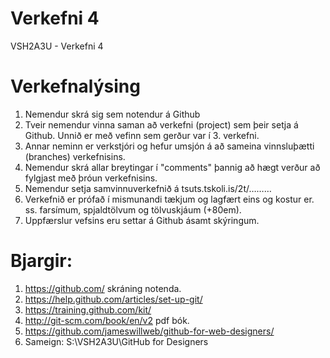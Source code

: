 # Verkefni 4
VSH2A3U - Verkefni 4

# Verkefnalýsing
1. Nemendur skrá sig sem notendur á Github
2. Tveir nemendur vinna saman að verkefni (project) sem þeir setja á Github. Unnið 
er með vefinn sem gerður var í 3. verkefni.
3. Annar neminn er verkstjóri og hefur umsjón á að sameina vinnsluþætti 
(branches) verkefnisins.
4. Nemendur skrá allar breytingar í "comments" þannig að hægt verður að fylgjast 
með þróun verkefnisins.
5. Nemendur setja samvinnuverkefnið á tsuts.tskoli.is/2t/………
6. Verkefnið er prófað í mismunandi tækjum og lagfært eins og kostur er.
ss. farsímum, spjaldtölvum og tölvuskjáum (+80em).
7. Uppfærslur vefsins eru settar á Github ásamt skýringum. 

# Bjargir: 
1. https://github.com/ skráning notenda.
2. https://help.github.com/articles/set-up-git/
3. https://training.github.com/kit/
4. http://git-scm.com/book/en/v2 pdf bók.
5. https://github.com/jameswillweb/github-for-web-designers/
6. Sameign: S:\VSH2A3U\GitHub for Designers

